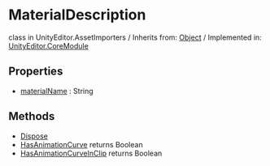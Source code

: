 # MaterialDescription
class in UnityEditor.AssetImporters
 / Inherits from: <a href="https://docs.unity3d.com/6000.0/Documentation/ScriptReference/Object.html">Object</a> / Implemented in: <a href="https://docs.unity3d.com/6000.0/Documentation/ScriptReference/UnityEditor.CoreModule.html">UnityEditor.CoreModule</a>

## Properties
- <a href="https://docs.unity3d.com/6000.0/Documentation/ScriptReference/MaterialDescription-materialName.html">materialName</a> : String

## Methods
- <a href="https://docs.unity3d.com/6000.0/Documentation/ScriptReference/MaterialDescription.Dispose.html">Dispose</a>
- <a href="https://docs.unity3d.com/6000.0/Documentation/ScriptReference/MaterialDescription.HasAnimationCurve.html">HasAnimationCurve</a> returns Boolean
- <a href="https://docs.unity3d.com/6000.0/Documentation/ScriptReference/MaterialDescription.HasAnimationCurveInClip.html">HasAnimationCurveInClip</a> returns Boolean
